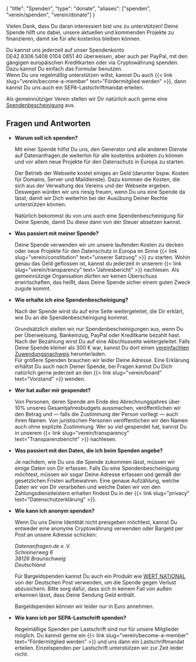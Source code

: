 {
    "title": "Spenden",
    "type": "donate",
    "aliases": ["spenden", "verein/spenden", "verein/donate"]
}

Vielen Dank, dass Du daran interessiert bist uns zu unterstützen! Deine Spende hilft uns dabei, unsere aktuellen und kommenden Projekte zu finanzieren, damit sie für alle kostenlos bleiben können.

Du kannst uns jederzeit auf unser Spendenkonto DE42&nbsp;8306&nbsp;5408&nbsp;0104&nbsp;0851&nbsp;40 überweisen, aber auch per PayPal, mit den gängigen europäischen Kreditkarten oder via Cryptowährung spenden. Dazu kannst Du einfach das Formular benutzen.  
Wenn Du uns regelmäßig unterstützen willst, kannst Du auch {{< link slug="verein/become-a-member" text="Fördermitglied werden" >}}, dann kannst Du uns auch ein SEPA-Lastschriftmandat erteilen.

Als gemeinnütziger Verein stellen wir Dir natürlich auch gerne eine [Spendenbescheinigung](#spendenbescheinigung-howto) aus.

<div class="donation-widget"></div>

## Fragen und Antworten

* **Warum soll ich spenden?**
    
    Mit einer Spende hilfst Du uns, den Generator und alle anderen Dienste auf Datenanfragen.de weiterhin für alle kostenlos anbieten zu können und vor allem neue Projekte für den Datenschutz in Europa zu starten.
    
    Der Betrieb der Webseite kostet einiges an Geld (darunter bspw. Kosten für Domains, Server und Maildienste). Dazu kommen die Kosten, die sich aus der Verwaltung des Vereins und der Webseite ergeben. Deswegen würden wir uns riesig freuen, wenn Du uns eine Spende da lässt, damit wir Dich weiterhin bei der Ausübung Deiner Rechte unterstützen können.

    Natürlich bekommst du von uns auch eine Spendenbescheinigung für Deine Spende, damit Du diese dann von der Steuer absetzen kannst.

* **Was passiert mit meiner Spende?**

    Deine Spende verwenden wir um unsere laufenden Kosten zu decken oder neue Projekte für den Datenschutz in Europa im Sinne {{< link slug="verein/constitution" text="unserer Satzung" >}} zu starten. Wohin genau das Geld geflossen ist, kannst du jederzeit in unserem {{< link slug="verein/transparency" text="Jahresbericht" >}} nachlesen. Als gemeinnützige Organisation dürfen wir keinen Überschuss erwirtschaften, das heißt, dass Deine Spende sicher einem guten Zweck zugute kommt.
    
* <a id="spendenbescheinigung-howto"></a>**Wie erhalte ich eine Spendenbescheinigung?**

    Nach der Spende wirst du auf eine Seite weitergeleitet, die Dir erklärt, wie Du an die Spendenbescheinigung kommst.

    Grundsätzlich stellen wir nur Spendenbescheinigungen aus, wenn Du per Überweisung, Bankeinzug, PayPal oder Kreditkarte bezahlt hast. Nach der Bezahlung wirst Du auf eine Abschlusseite weitergeleitet. Falls Deine Spende kleiner als 300 € war, kannst Du dort einen [vereinfachten Zuwendungsnachweis](https://static.dacdn.de/docs/vereinfachte-zuwendungsbestaetigung.pdf) herunterladen.  
    Für größere Spenden brauchen wir leider Deine Adresse. Eine Erklärung erhältst Du auch nach Deiner Spende, bei Fragen kannst Du Dich natürlich gerne jederzeit an den {{< link slug="verein/board" text="Vorstand" >}} wenden.
 
* **Wer hat außer mir gespendet?**

    Von Personen, deren Spende am Ende des Abrechnungsjahres über 10% unseres Gesamtjahresbudgets aussmachen, veröffentlichen wir den Betrag und — falls die Zustimmung der Person vorliegt — auch ihren Namen. Von juristischen Personen veröffentlichen wir den Namen auch ohne explizite Zustimmung. Wer so viel gespendet hat, kannst Du in unserem {{< link slug="verein/transparency" text="Transparenzbericht" >}} nachlesen.

* **Was passiert mit den Daten, die ich beim Spenden angebe?**

    Je nachdem, wie Du uns die Spende zukommen lässt, müssen wir einige Daten von Dir erfassen. Falls Du eine Spendenbescheinigung möchtest, müssen wir sogar Deine Adresse erfassen und gemäß der gesetzlichen Fristen aufbewahren. Eine genaue Aufzählung, welche Daten wir von Dir verarbeiten und welche Daten wir von den Zahlungsdienstleistern erhalten findest Du in der {{< link slug="privacy" text="Datenschutzerklärung" >}}.

* **Wie kann ich anonym spenden?**

    Wenn Du uns Deine Identität nicht preisgeben möchtest, kannst Du entweder eine anonyme Cryptowährung verwenden oder Bargeld per Post an unsere Adresse schicken:

    *Datenanfragen.de e.&thinsp;V.  
    Schreinerweg 6  
    38126 Braunschweig  
    Deutschland*

    Für Bargeldspenden kannst Du auch ein Produkt wie [WERT NATIONAL](https://www.deutschepost.de/de/w/wert-national.html) von der Deutschen Post verwenden, um die Spende gegen Verlust abzusichern. Bitte sorg dafür, dass sich in keinem Fall von außen erkennen lässt, dass Deine Sendung Geld enthält.
    
    Bargeldspenden können wir leider nur in Euro annehmen.

* **Wie kann ich per SEPA-Lastschrift spenden?**

    <!-- TODO: Activate at mollie -->
    Regelmäßige Spenden per Lastschrift sind nur für unsere Mitglieder möglich. Du kannst gerne ein {{< link slug="verein/become-a-member" text="Fördermitglied werden" >}} und uns dann ein Lastschriftmandat erteilen. Einzelspenden per Lastschrift unterstützen wir zur Zeit leider nicht.
